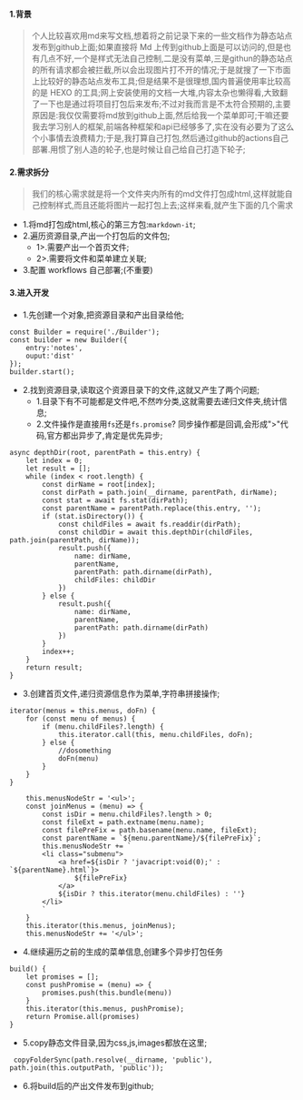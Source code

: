 #### 1.背景
>   个人比较喜欢用md来写文档,想着将之前记录下来的一些文档作为静态站点发布到github上面;如果直接将 Md 上传到github上面是可以访问的,但是也有几点不好,一个是样式无法自己控制,二是没有菜单,三是githun的静态站点的所有请求都会被拦截,所以会出现图片打不开的情况;于是就搜了一下市面上比较好的静态站点发布工具;但是结果不是很理想,国内普遍使用率比较高的是 HEXO 的工具;网上安装使用的文档一大堆,内容太杂也懒得看,大致翻了一下也是通过将项目打包后来发布;不过对我而言是不太符合预期的,主要原因是:我仅仅需要将md放到github上面,然后给我一个菜单即可;干嘛还要我去学习别人的框架,前端各种框架和api已经够多了,实在没有必要为了这么个小事情去浪费精力;于是,我打算自己打包,然后通过github的actions自己部署.用惯了别人造的轮子,也是时候让自己给自己打造下轮子;

#### 2.需求拆分
>   我们的核心需求就是将一个文件夹内所有的md文件打包成html,这样就能自己控制样式,而且还能将图片一起打包上去;这样来看,就产生下面的几个需求
-   1.将md打包成html,核心的第三方包:`markdown-it`;
-   2.遍历资源目录,产出一个打包后的文件包;
    -   1>.需要产出一个首页文件;
    -   2>.需要将文件和菜单建立关联;
-   3.配置 workflows 自己部署;(不重要)

#### 3.进入开发
-   1.先创建一个对象,把资源目录和产出目录给他;
```
const Builder = require('./Builder');
const builder = new Builder({
    entry:'notes',
    ouput:'dist'
});
builder.start();

```
-   2.找到资源目录,读取这个资源目录下的文件,这就又产生了两个问题;
    -   1.目录下有不可能都是文件吧,不然咋分类,这就需要去递归文件夹,统计信息;
    -   2.文件操作是直接用`fs`还是`fs.promise`? 同步操作都是回调,会形成">"代码,官方都出异步了,肯定是优先异步;
```
async depthDir(root, parentPath = this.entry) {
    let index = 0;
    let result = [];
    while (index < root.length) {
        const dirName = root[index];
        const dirPath = path.join(__dirname, parentPath, dirName);
        const stat = await fs.stat(dirPath);
        const parentName = parentPath.replace(this.entry, '');
        if (stat.isDirectory()) {
            const childFiles = await fs.readdir(dirPath);
            const childDir = await this.depthDir(childFiles, path.join(parentPath, dirName));
            result.push({
                name: dirName,
                parentName,
                parentPath: path.dirname(dirPath),
                childFiles: childDir
            })
        } else {
            result.push({
                name: dirName,
                parentName,
                parentPath: path.dirname(dirPath)
            })
        }
        index++;
    }
    return result;
}

```
-   3.创建首页文件,递归资源信息作为菜单,字符串拼接操作;

```
iterator(menus = this.menus, doFn) {
    for (const menu of menus) {
        if (menu.childFiles?.length) {
            this.iterator.call(this, menu.childFiles, doFn);
        } else {
            //dosomething
            doFn(menu)
        }
    }
}

    this.menusNodeStr = '<ul>';
    const joinMenus = (menu) => {
        const isDir = menu.childFiles?.length > 0;
        const fileExt = path.extname(menu.name);
        const filePreFix = path.basename(menu.name, fileExt);
        const parentName = `${menu.parentName}/${filePreFix}`;
        this.menusNodeStr += `
        <li class="submenu">
            <a href=${isDir ? 'javacript:void(0);' : `${parentName}.html`}>
                ${filePreFix}
            </a>
            ${isDir ? this.iterator(menu.childFiles) : ''}
        </li>
        `
    }
    this.iterator(this.menus, joinMenus);
    this.menusNodeStr += '</ul>';
```
-   4.继续遍历之前的生成的菜单信息,创建多个异步打包任务
```
build() {
    let promises = [];
    const pushPromise = (menu) => {
        promises.push(this.bundle(menu))
    }
    this.iterator(this.menus, pushPromise);
    return Promise.all(promises)
}
```
-   5.copy静态文件目录,因为css,js,images都放在这里;

```
 copyFolderSync(path.resolve(__dirname, 'public'), path.join(this.outputPath, 'public'));

```

-   6.将build后的产出文件发布到github;
